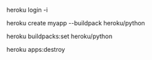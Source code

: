 heroku login -i

heroku create myapp --buildpack heroku/python

heroku buildpacks:set heroku/python

heroku apps:destroy
